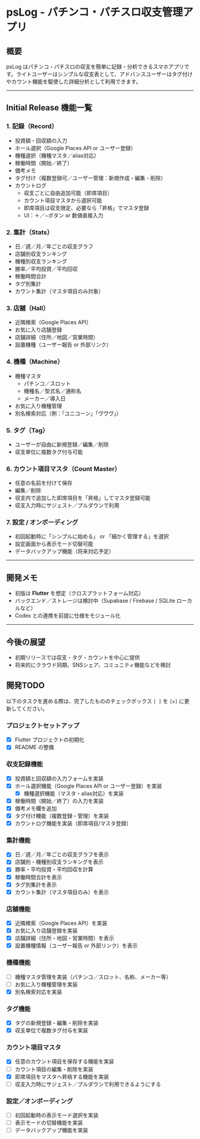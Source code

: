 # psLog - パチンコ・パチスロ収支管理アプリ

## 概要
psLog はパチンコ・パチスロの収支を簡単に記録・分析できるスマホアプリです。ライトユーザーはシンプルな収支表として、アドバンスユーザーはタグ付けやカウント機能を駆使した詳細分析として利用できます。

---

## Initial Release 機能一覧

### 1. 記録（Record）
- 投資額・回収額の入力
- ホール選択（Google Places API or ユーザー登録）
- 機種選択（機種マスタ／alias対応）
- 稼働時間（開始／終了）
- 備考メモ
- タグ付け（複数登録可／ユーザー管理：新規作成・編集・削除）
- カウントログ
  - 収支ごとに自由追加可能（即席項目）
  - カウント項目マスタから選択可能
  - 即席項目は収支限定、必要なら「昇格」でマスタ登録
  - UI：＋／−ボタン or 数値直接入力

### 2. 集計（Stats）
- 日／週／月／年ごとの収支グラフ
- 店舗別収支ランキング
- 機種別収支ランキング
- 勝率／平均投資／平均回収
- 稼働時間合計
- タグ別集計
- カウント集計（マスタ項目のみ対象）

### 3. 店舗（Hall）
- 近隣検索（Google Places API）
- お気に入り店舗登録
- 店舗詳細（住所／地図／営業時間）
- 設置機種（ユーザー報告 or 外部リンク）

### 4. 機種（Machine）
- 機種マスタ
  - パチンコ／スロット
  - 機種名／型式名／通称名
  - メーカー／導入日
- お気に入り機種管理
- 別名検索対応（例：「ユニコーン」「ヴヴヴ」）

### 5. タグ（Tag）
- ユーザーが自由に新規登録／編集／削除
- 収支単位に複数タグ付与可能

### 6. カウント項目マスタ（Count Master）
- 任意の名前を付けて保存
- 編集／削除
- 収支内で追加した即席項目を「昇格」してマスタ登録可能
- 収支入力時にサジェスト／プルダウンで利用

### 7. 設定 / オンボーディング
- 初回起動時に「シンプルに始める」 or 「細かく管理する」を選択
- 設定画面から表示モード切替可能
- データバックアップ機能（将来対応予定）

---

## 開発メモ
- 初版は **Flutter** を想定（クロスプラットフォーム対応）
- バックエンド／ストレージは検討中（Supabase / Firebase / SQLite ローカルなど）
- Codex との連携を前提に仕様をモジュール化

---

## 今後の展望
- 初期リリースでは収支・タグ・カウントを中心に提供
- 将来的にクラウド同期、SNSシェア、コミュニティ機能などを検討

## 開発TODO
以下のタスクを進める際は、完了したもののチェックボックス `[ ]` を `[x]` に更新してください。

### プロジェクトセットアップ
- [x] Flutter プロジェクトの初期化
- [x] README の整備

### 収支記録機能
 - [x] 投資額と回収額の入力フォームを実装
 - [x] ホール選択機能（Google Places API or ユーザー登録）を実装
   - [x] 機種選択機能（マスタ・alias対応）を実装
- [x] 稼働時間（開始／終了）の入力を実装
- [x] 備考メモ欄を追加
 - [x] タグ付け機能（複数登録・管理）を実装
 - [x] カウントログ機能を実装（即席項目/マスタ登録）

### 集計機能
- [x] 日／週／月／年ごとの収支グラフを表示
- [x] 店舗別・機種別収支ランキングを表示
- [x] 勝率・平均投資・平均回収を計算
- [x] 稼働時間合計を表示
- [x] タグ別集計を表示
- [x] カウント集計（マスタ項目のみ）を表示

### 店舗機能
- [x] 近隣検索（Google Places API）を実装
- [x] お気に入り店舗登録を実装
- [x] 店舗詳細（住所・地図・営業時間）を表示
- [x] 設置機種情報（ユーザー報告 or 外部リンク）を表示

### 機種機能
- [ ] 機種マスタ管理を実装（パチンコ／スロット、名称、メーカー等）
- [ ] お気に入り機種管理を実装
- [x] 別名検索対応を実装

### タグ機能
- [x] タグの新規登録・編集・削除を実装
- [x] 収支単位で複数タグ付与を実装

### カウント項目マスタ
- [x] 任意のカウント項目を保存する機能を実装
- [ ] カウント項目の編集・削除を実装
- [x] 即席項目をマスタへ昇格する機能を実装
- [ ] 収支入力時にサジェスト／プルダウンで利用できるようにする

### 設定／オンボーディング
- [ ] 初回起動時の表示モード選択を実装
- [ ] 表示モードの切替機能を実装
- [ ] データバックアップ機能を実装
